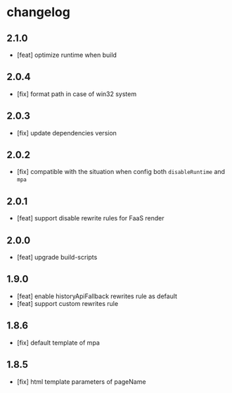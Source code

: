 # changelog

## 2.1.0

- [feat] optimize runtime when build

## 2.0.4

- [fix] format path in case of win32 system

## 2.0.3

- [fix] update dependencies version

## 2.0.2

- [fix] compatible with the situation when config both `disableRuntime` and `mpa`

## 2.0.1

- [feat] support disable rewrite rules for FaaS render

## 2.0.0

- [feat] upgrade build-scripts

## 1.9.0

- [feat] enable historyApiFallback rewrites rule as default
- [feat] support custom rewrites rule

## 1.8.6

- [fix] default template of mpa

## 1.8.5

- [fix] html template parameters of pageName